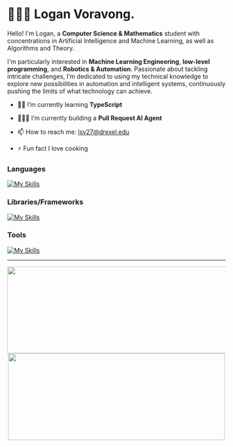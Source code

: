 # 🧑🏻‍💻 Logan Voravong.  

Hello! I'm Logan, a **Computer Science & Mathematics** student with concentrations in Artificial Intelligence and Machine Learning, as well as Algorithms and Theory. 

I'm particularly interested in **Machine Learning Engineering**, **low-level programming**, and **Robotics & Automation**. Passionate about tackling intricate challenges, I’m dedicated to using my technical knowledge to explore new possibilities in automation and intelligent systems, continuously pushing the limits of what technology can achieve.


 
* 👨‍💻 I’m currently learning **TypeScript**

[//]: # (* 👷🏼‍♂️ I’m currently building a **Sports Analysis Mobile App**)
* 👷🏼‍♂️ I’m currently building a **Pull Request AI Agent** 



* 📫 How to reach me: lsv27@drexel.edu
 
* ⚡ Fun fact I love cooking 
 

### Languages
 
[![My Skills](https://skillicons.dev/icons?i=python,java,cs,c,cpp,js,html,css)](https://skillicons.dev)

### Libraries/Frameworks

[![My Skills](https://skillicons.dev/icons?i=dotnet,flask,pytorch,spring,react,nodejs,express)](https://skillicons.dev)

### Tools

[![My Skills](https://skillicons.dev/icons?i=mongodb,postgresql,docker,bash,aws,vim,vscode,visualstudio,idea,postman)](https://skillicons.dev)
  

---  
 

<p align="center">
  <img width="600" height="200" src="https://github-readme-stats.vercel.app/api?username=verlias&show_icons=true&theme=github_dark">
    <img width="500" height="200" src="https://github-readme-stats.vercel.app/api/top-langs/?username=verlias&layout=compact&theme=github_dark">
 


</p> 
  

  
